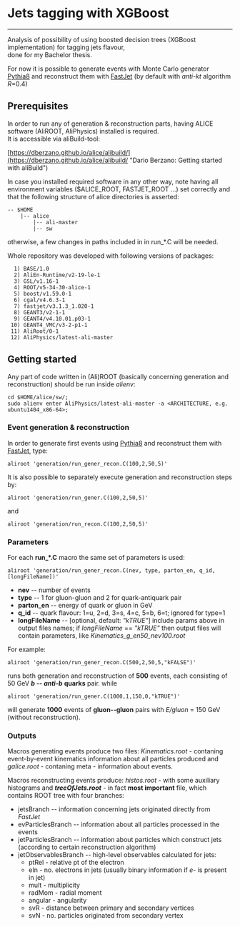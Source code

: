 # Jets tagging with XGBoost
---------------------------

Analysis of possibility of using boosted decision trees (XGBoost implementation) for tagging jets flavour,  
done for my Bachelor thesis. 

For now it is possible to generate events with Monte Carlo generator [Pythia8](http://home.thep.lu.se/~torbjorn/Pythia.html) and reconstruct them with [FastJet](http://fastjet.fr/) (by default with _anti-kt_ algorithm _R_=0.4)

## Prerequisites
In order to run any of generation & reconstruction parts, having ALICE software (AliROOT, AliPhysics) installed is required.  
It is accessible via aliBuild-tool:

[https://dberzano.github.io/alice/alibuild/](https://dberzano.github.io/alice/alibuild/ "Dario Berzano: Getting started with aliBuild")

In case you installed required software in any other way, note having all environment variables ($ALICE_ROOT, FASTJET_ROOT ...) set correctly and that the following structure of alice directories is asserted:
```
-- $HOME
    |-- alice
        |-- ali-master
        |-- sw
```
otherwise, a few changes in paths included in in run_\*.C will be needed.


Whole repository was developed with following versions of packages:
```
  1) BASE/1.0
  2) AliEn-Runtime/v2-19-le-1
  3) GSL/v1.16-1
  4) ROOT/v5-34-30-alice-1
  5) boost/v1.59.0-1
  6) cgal/v4.6.3-1
  7) fastjet/v3.1.3_1.020-1
  8) GEANT3/v2-1-1
  9) GEANT4/v4.10.01.p03-1
 10) GEANT4_VMC/v3-2-p1-1
 11) AliRoot/0-1
 12) AliPhysics/latest-ali-master
 ```
  
  

## Getting started
Any part of code written in (Ali)ROOT 
(basically concerning generation and reconstruction) 
should be run inside _alienv_:
```
cd $HOME/alice/sw/; 
sudo alienv enter AliPhysics/latest-ali-master -a <ARCHITECTURE, e.g. ubuntu1404_x86-64>;
```
### Event generation & reconstruction
In order to generate first events using [Pythia8](http://home.thep.lu.se/~torbjorn/Pythia.html) and reconstruct them with [FastJet](http://fastjet.fr/), type:
```
aliroot 'generation/run_gener_recon.C(100,2,50,5)'
```


It is also possible to separately execute generation and reconstruction steps by:
```
aliroot 'generation/run_gener.C(100,2,50,5)'
```
and
```
aliroot 'generation/run_recon.C(100,2,50,5)'
```

### Parameters
For each __run\_\*.C__ macro the same set of parameters is used:
```
aliroot 'generation/run_gener_recon.C(nev, type, parton_en, q_id, [longFileName])'
```
  * __nev__           -- number of events
  * __type__          -- 1 for gluon-gluon and 2 for quark-antiquark pair
  * __parton_en__     -- energy of quark or gluon in GeV
  * __q_id__ 		  -- quark flavour: 1=u, 2=d, 3=s, 4=c, 5=b, 6=t;
        ignored for   type=1
  * __longFileName__  -- [optional, default: _"kTRUE"_] include params above in output files names;
  if _longFileName_ == _"kTRUE"_ then output files will contain parameters, like _Kinematics_g_en50_nev100.root_
  
For example:
```
aliroot 'generation/run_gener_recon.C(500,2,50,5,"kFALSE")'
```
runs both generation and reconstruction of __500__ events, each consisting of 50 GeV ___b -- anti-b___ __quarks__ pair.
while
```
aliroot 'generation/run_gener.C(1000,1,150,0,"kTRUE")'
```
will generate __1000__ events of __gluon--gluon__ pairs with _E/gluon_ = 150 GeV (without reconstruction).

 ### Outputs
 Macros generating events produce two files: _Kinematics.root_ - contaning event-by-event kinematics information about all particles produced and _galice.root_ - contaning meta - information about events.
 
 Macros reconstructing events produce: _histos.root_ - with some auxiliary histograms and  ___treeOfJets.root___ - in fact __most important__ file, which contains ROOT tree with four branches: 
 * jetsBranch -- information concerning jets originated directly from _FastJet_
 * evParticlesBranch -- information about all particles processed in the events
 * jetParticlesBranch -- information about particles which construct jets (according to certain reconstruction algorithm)
 * jetObservablesBranch -- high-level observables calculated for jets:
   * ptRel - relative pt of the electron
   * eIn - no. electrons in jets (usually binary information if _e-_ is present in jet)
   * mult - multiplicity
   * radMom - radial moment
   * angular - angularity
   * svR - distance between primary and secondary vertices
   * svN - no. particles originated from secondary vertex

